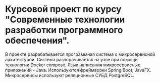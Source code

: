 # Курсовой проект по курсу "Современные технологии разработки программного обеспечения".
<p>В проекте разрабатывается программная система с микросервисной архитектурой. Система разворачивается на узле при помощи технологии Docker compose. Язык написания микросервисных приложений - Java. Используются фреймворки Spring Boot, JavaFX. Микросервисы используют реляционные СУБД PostgreSQL.</p>